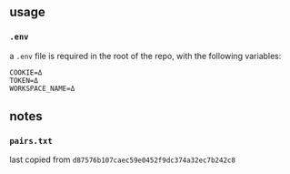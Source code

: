## usage

### `.env`

a `.env` file is required in the root of the repo, with the following variables:

```
COOKIE=Δ
TOKEN=Δ
WORKSPACE_NAME=Δ
```

## notes

### `pairs.txt`

last copied from `d87576b107caec59e0452f9dc374a32ec7b242c8`
